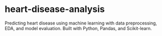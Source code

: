 # heart-disease-analysis
Predicting heart disease using machine learning with data preprocessing, EDA, and model evaluation. Built with Python, Pandas, and Scikit-learn.
